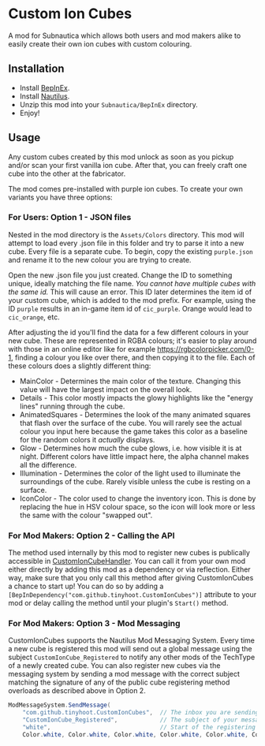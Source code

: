 # Custom Ion Cubes

A mod for Subnautica which allows both users and mod makers alike to easily create their own ion cubes with custom colouring.


## Installation

- Install [BepInEx](https://www.nexusmods.com/subnautica/mods/1108).
- Install [Nautilus](https://www.nexusmods.com/subnautica/mods/1262).
- Unzip this mod into your `Subnautica/BepInEx` directory.
- Enjoy!


## Usage

Any custom cubes created by this mod unlock as soon as you pickup and/or scan your first vanilla ion cube. After that, 
you can freely craft one cube into the other at the fabricator.

The mod comes pre-installed with purple ion cubes. To create your own variants you have three options:


### For Users: Option 1 - JSON files

Nested in the mod directory is the `Assets/Colors` directory. This mod will attempt to load every .json file in this folder 
and try to parse it into a new cube. Every file is a separate cube. To begin, copy the existing `purple.json` and rename it
to the new colour you are trying to create.

Open the new .json file you just created. Change the ID to something unique, ideally matching the file name. *You cannot have
multiple cubes with the same id.* This will cause an error. This ID later determines the item id of your custom cube, which is
added to the mod prefix. For example, using the ID `purple` results in an in-game item id of `cic_purple`. Orange would lead
to `cic_orange`, etc.

After adjusting the id you'll find the data for a few different colours in your new cube. These are represented in RGBA colours;
it's easier to play around with those in an online editor like for example https://rgbcolorpicker.com/0-1, finding a colour
you like over there, and then copying it to the file. Each of these colours does a slightly different thing:

- MainColor - Determines the main color of the texture. Changing this value will have the largest impact on the overall look.
- Details - This color mostly impacts the glowy highlights like the "energy lines" running through the cube.
- AnimatedSquares - Determines the look of the many animated squares that flash over the surface of the cube. You will rarely
  see the actual colour you input here because the game takes this color as a baseline for the random colors it *actually* displays.
- Glow - Determines how much the cube glows, i.e. how visible it is at night. Different colors have little impact here,
  the alpha channel makes all the difference.
- Illumination - Determines the color of the light used to illuminate the surroundings of the cube. Rarely visible unless
  the cube is resting on a surface.
- IconColor - The color used to change the inventory icon. This is done by replacing the hue in HSV colour space, so
  the icon will look more or less the same with the colour "swapped out".


### For Mod Makers: Option 2 - Calling the API

The method used internally by this mod to register new cubes is publically accessible in [CustomIonCubeHandler](CustomIonCubes/CustomIonCubeHandler.cs). 
You can call it from your own mod either directly by adding this mod as a dependency or via reflection. Either way, make sure 
that you only call this method after giving CustomIonCubes a chance to start up! You can do so by adding a 
`[BepInDependency("com.github.tinyhoot.CustomIonCubes")]`
attribute to your mod or delay calling the method until your plugin's `Start()` method.

### For Mod Makers: Option 3 - Mod Messaging

CustomIonCubes supports the Nautilus Mod Messaging System. Every time a new cube is registered this mod will send out a
global message using the subject `CustomIonCube_Registered` to notify any other mods of the TechType of a newly created cube.
You can also register new cubes via the messaging system by sending a mod message with the correct subject matching the 
signature of any of the public cube registering method overloads as described above in Option 2.

```cs
ModMessageSystem.SendMessage(
    "com.github.tinyhoot.CustomIonCubes",  // The inbox you are sending the message to, in this case this mod's GUID.
    "CustomIonCube_Registered",            // The subject of your message so that this mod knows what this message is about.
    "white",                               // Start of the registering method signature; id of the new colour.
    Color.white, Color.white, Color.white, Color.white, Color.white, Color.white);
```
